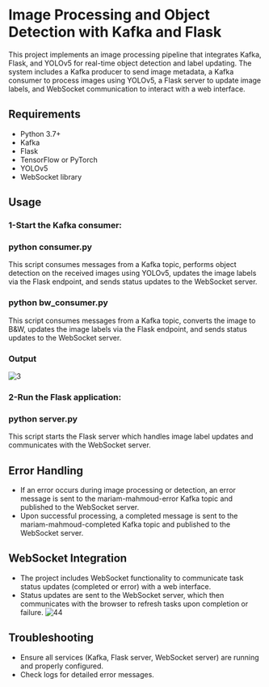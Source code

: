 # Image Processing and Object Detection with Kafka and Flask
This project implements an image processing pipeline that integrates Kafka, Flask, and YOLOv5 for real-time object detection and label updating. The system includes a Kafka producer to send image metadata, a Kafka consumer to process images using YOLOv5, a Flask server to update image labels, and WebSocket communication to interact with a web interface.
## Requirements
* Python 3.7+
* Kafka
* Flask
* TensorFlow or PyTorch
* YOLOv5
* WebSocket library
## Usage
### 1-Start the Kafka consumer: 
### python consumer.py
This script consumes messages from a Kafka topic, performs object detection on the received images using YOLOv5, updates the image labels via the Flask endpoint, and sends status updates to the WebSocket server.
### python bw_consumer.py
This script consumes messages from a Kafka topic, converts the image to B&W, updates the image labels via the Flask endpoint, and sends status updates to the WebSocket server.
### Output
![3](https://github.com/user-attachments/assets/ab0ea6da-dc15-4dd7-a0b3-047f4f65c89f)

### 2-Run the Flask application:
### python server.py
This script starts the Flask server which handles image label updates and communicates with the WebSocket server.
## Error Handling
* If an error occurs during image processing or detection, an error message is sent to the mariam-mahmoud-error Kafka topic and published to the WebSocket server.
* Upon successful processing, a completed message is sent to the mariam-mahmoud-completed Kafka topic and published to the WebSocket server.
## WebSocket Integration
* The project includes WebSocket functionality to communicate task status updates (completed or error) with a web interface.
* Status updates are sent to the WebSocket server, which then communicates with the browser to refresh tasks upon completion or failure.
![44](https://github.com/user-attachments/assets/206b9537-7854-470f-a0eb-9f67f95d967f)
## Troubleshooting
* Ensure all services (Kafka, Flask server, WebSocket server) are running and properly configured.
* Check logs for detailed error messages.

